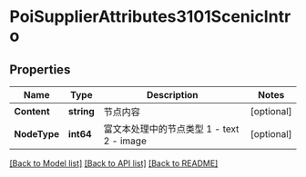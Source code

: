 # PoiSupplierAttributes3101ScenicIntro

## Properties

Name | Type | Description | Notes
------------ | ------------- | ------------- | -------------
**Content** | **string** | 节点内容 | [optional] 
**NodeType** | **int64** | 富文本处理中的节点类型 1 - text 2 - image | [optional] 

[[Back to Model list]](../README.md#documentation-for-models) [[Back to API list]](../README.md#documentation-for-api-endpoints) [[Back to README]](../README.md)


